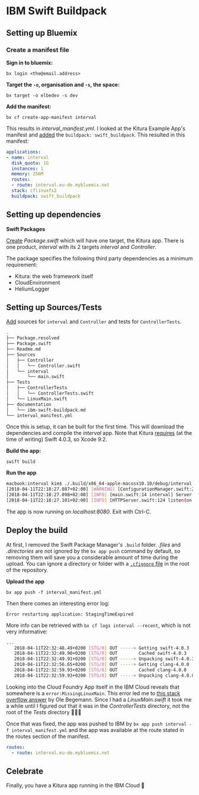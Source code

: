 # IBM Swift Buildpack

## Setting up Bluemix

### Create a manifest file

**Sign in to bluemix:**

`bx login <the@email.address>`

**Target the `-o`, organisation and `-s`, the space:**

`bx target -o elbedev -s dev`

**Add the manifest:**

`bx cf create-app-manifest interval`

This results in _interval_manifest.yml_. I looked at the Kitura Example App's manifest and [added](https://github.com/q231950/interval/commit/465b57db983737cb4a47519e7857ab88bcbef96f) the `buildpack: swift_buildpack`. This resulted in this manifest:

```yaml
applications:
- name: interval
  disk_quota: 1G
  instances: 1
  memory: 256M
  routes:
  - route: interval.eu-de.mybluemix.net
  stack: cflinuxfs2
  buildpack: swift_buildpack
```

## Setting up dependencies

**Swift Packages**

[Create](https://github.com/q231950/interval/commit/d1abff1330e7a8c6edf0730d5ab13bfc09659042) _Package.swift_ which will have one target, the Kitura app. There is one product, _interval_ with its 2 targets _interval_ and _Controller_.

The package specifies the following third party dependencies as a minimum requirement:

- Kitura: the web framework itself
- CloudEnvironment
- HeliumLogger

## Setting up Sources/Tests

[Add](https://github.com/q231950/interval/commit/c8860fd6e8d40a4b87a8c6eb7603f956d820b643) sources for `interval` and `Controller` and tests for `ControllerTests`.

```bash
.
├── Package.resolved
├── Package.swift
├── Readme.md
├── Sources
│   ├── Controller
│   │   └── Controller.swift
│   └── interval
│       └── main.swift
├── Tests
│   ├── ControllerTests
│   │   └── ControllerTests.swift
│   └── LinuxMain.swift
├── documentation
│   └── ibm-swift-buildpack.md
└── interval_manifest.yml
```

Once this is setup, it can be built for the first time. This will download the dependencies and compile the _interval_ app. Note that Kitura [requires](https://github.com/q231950/interval/commit/73ae4d07f08eaffefd327f591f220bb00ee98469) (at the time of writing) Swift 4.0.3, so Xcode 9.2.

**Build the app:**

`swift build`

**Run the app**

```bash
macbook:interval kim$ ./.build/x86_64-apple-macosx10.10/debug/interval
[2018-04-11T22:18:27.087+02:00] [WARNING] [ConfigurationManager.swift:261 load(url:deserializerName:)] Unable to load data from URL /Users/kim/Development/interval/config/mappings.json
[2018-04-11T22:18:27.098+02:00] [INFO] [main.swift:14 interval] Server will be started on 'http://localhost:8080'.
[2018-04-11T22:18:27.101+02:00] [INFO] [HTTPServer.swift:124 listen(on:)] Listening on port 8080

```

The app is now running on _localhost:8080_. Exit with Ctrl-C.

## Deploy the build

At first, I removed the Swift Package Manager's `.build` folder. _.files_ and _.directories_ are not ignored by the `bx app push` command by default, so removing them will save you a considerable amount of time during the upload. You can ignore a directory or folder with a [`.cfignore` file](https://github.com/q231950/interval/blob/master/.cfignore) in the root of the repository.

**Upload the app**

`bx app push -f interval_manifest.yml`

Then there comes an interesting error log:

`Error restarting application: StagingTimeExpired`

More info can be retrieved with `bx cf logs interval --recent`, which is not very informative:

```bash
...
   2018-04-11T22:32:48.49+0200 [STG/0] OUT -----> Getting swift-4.0.3
   2018-04-11T22:32:49.90+0200 [STG/0] OUT        Cached swift-4.0.3
   2018-04-11T22:32:49.91+0200 [STG/0] OUT -----> Unpacking swift-4.0.3.tar.gz
   2018-04-11T22:32:56.65+0200 [STG/0] OUT -----> Getting clang-4.0.0
   2018-04-11T22:32:59.93+0200 [STG/0] OUT        Cached clang-4.0.0
   2018-04-11T22:32:59.93+0200 [STG/0] OUT -----> Unpacking clang-4.0.0.tar.xz
```

Looking into the Cloud Foundry App itself in the IBM Cloud reveals that somewhere is a `error:MissingLinuxMain`. This error led me to [this stack overflow answer](https://stackoverflow.com/a/46693484) by Ole Begemann. Since I had a _LinuxMain.swift_ it took me a while until I figured out that it was in the _ControllerTests_ directory, not the root of the _Tests_ directory 🤦🏻‍♂️

Once that was fixed, the app was pushed to IBM by `bx app push interval -f interval_manifest.yml` and the app was available at the route stated in the routes section of the manifest.

```yaml
routes:
  - route: interval.eu-de.mybluemix.net
```

## Celebrate

Finally, you have a Kitura app running in the IBM Cloud 🎉

